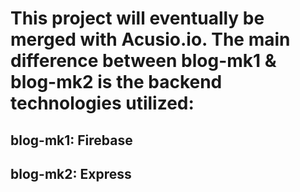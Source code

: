 # This project will eventually be merged with Acusio.io. The main difference between blog-mk1 & blog-mk2 is the backend technologies utilized: 

## blog-mk1: Firebase

## blog-mk2: Express